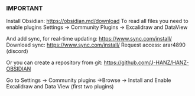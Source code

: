 ### IMPORTANT
Install Obsidian: https://obsidian.md/download
To read all files you need to enable plugins
Settings -> Community Plugins -> Excalidraw and DataView

And add sync, for real-time updating: https://www.sync.com/install/
Download sync: https://www.sync.com/install/
Request access:  arar4890 (discord)

Or you can create a repository from git: https://github.com/J-HANZ/HANZ-OBSIDIAN

Go to Settings -> Community plugins ->Browse -> Install and Enable Excalidraw and Data View (first two plugins)